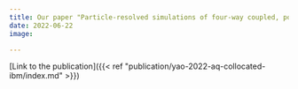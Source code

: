 ```yaml
---
title: Our paper "Particle‐resolved simulations of four‐way coupled, polydispersed, particle‐laden flows" has been published in International Journal for Numerical Methods in Fluids.
date: 2022-06-22
image:

---
```


[Link to the publication]({{< ref "publication/yao-2022-aq-collocated-ibm/index.md" >}})